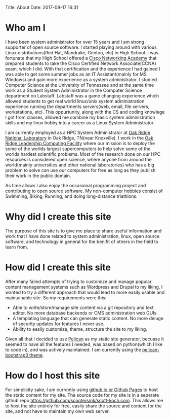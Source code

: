 Title: About 
Date: 2017-08-17 16:31

# Who am I

I have been system administrator for over 15 years and I am strong
supporter of open source software. I started playing around with
various Linux distributions(Red Hat, Mandrake, Gentoo, etc) in High
School. I was fortunate that my High School offered a [Cisco Networking
Academy](https://www.netacad.com/) that prepared students to take the
Cisco Certified Network Associate(CCNA) exam, which I did. With that
certification and the experience I had gained I was able to get some
summer jobs as an IT Assistant(mainly for MS Windows) and gain more
experience as a system administrator. I studied Computer Science at the
University of Tennessee and at the same time work as a Student System
Administrator in the Computer Science department on Labstaff. Labstaff
was a game changing experience which allowed students to get real world
linux/unix system administration experience running the departments
servers(web, email, file servers, workstations, etc). This oppurtunity,
along with the CS and coding knowlege I got from classes, allowed me
combine my basic system administration skills and my linux hobby into a
career as a Linux System Administrator. 

I am currently employed as a HPC System Administrator at [Oak
Ridge National Laboratory](http://www.ornl.gov) in Oak Ridge,
TN(near Knoxville). I work in the [Oak Ridge Leadership Computing
Facility](http://www.olcf.ornl.gov) where our mission is to deploy the
some of the worlds largest supercomputers to help solve some of the
worlds hardest scientific problems. Most of the research done on our
HPC resources is considered open science, where anyone from around the
world(mainly universities and other national laboratories) who has a big
problem to solve can use our computers for free as long as they publish
their work in the public domain.

As time allows I also enjoy the occasional programming project and
contributing to open source software.  My non-computer hobbies consist
of Swimming, Biking, Running, and doing long-distance triathlons.

# Why did I create this site

The purpose of this site is to give me place to share useful information
and work that I have done related to system administration, linux, open
source software, and technology in general for the benifit of others in
the field to learn from.

# How did I create this site

After many failed attempts of trying to customize and manage popular
content management systems such as Wordpress and Drupal to my liking,
I wanted to try a different approach that would lead to more easily
usable and maintainable site. So my requirements were this:
- Able to write/store/manage site content via a git repository and text editor. No more database backends or CMS administration web GUIs.
- A templating language that can generate static content. No more deluge of security updates for features I never use.
- Ability to easily customize, theme, structure the site to my liking.

Given all that I decided to use [Pelican](http://docs.getpelican.com/en/stable/index.html) as my static site generator,
becuase it seemed to have all the features I needed, was based on
python(which I like to code in), and was actively maintained. I am
currently using the [pelican-bootstrap3 theme](https://github.com/getpelican/pelican-themes/tree/master/pelican-bootstrap3).

# How do I host this site

For simplicity sake, I am currently using [github.io or Github
Pages](https://pages.github.com/) to host the static content for
my site. The source code for my site is in a seperate github repo
<https://github.com/scootersmk/scott-koch.com>. This allows me to host the
site entirely for free, easily share the source and content for the site,
and not have to maintain my own web server.
